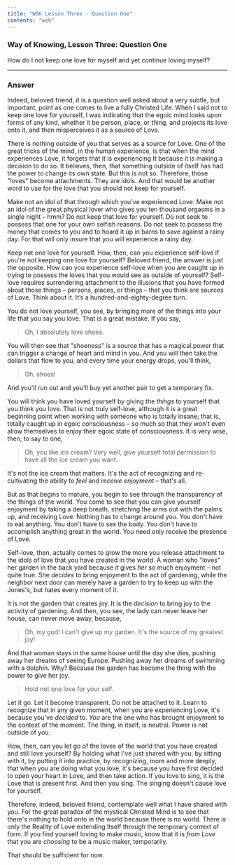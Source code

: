 ```yaml
---
title: "WOK Lesson Three - Question One"
contents: "wok"
---
```


### Way of Knowing, Lesson Three: Question One

How do I not keep one love for myself and yet continue loving myself?

---

### Answer

Indeed, beloved friend, it is a question well asked about a very
subtle, but important, point as one comes to live a fully Christed Life.
When I said not to keep one love for yourself, I was indicating that the
egoic mind looks upon forms of any kind, whether it be person, place, or
thing, and projects its love onto it, and then misperceives it as a
source of Love.

There is nothing outside of you that serves as a source for Love. One of
the great tricks of the mind, in the human experience, is that when the
mind experiences Love, it forgets that it is experiencing It because it
is making a decision to do so. It believes, then, that something outside
of itself has had the power to change its own state. But this is not so.
Therefore, those "loves" become attachments. They are idols. And that
would be another word to use for the love that you should not keep for
yourself.

Make not an idol of that through which you've experienced Love. Make not
an idol of the great physical lover who gives you ten thousand orgasms
in a single night &ndash; hmm? Do not keep that love for yourself. Do not seek
to possess that one for your own selfish reasons. Do not seek to possess
the money that comes to you and to hoard it up in barns to save against
a rainy day. For that will only insure that you will experience a rainy
day.

Keep not one love for yourself. How, then, can you experience self-love
if you're not keeping one love for yourself? Beloved friend, the answer
is just the opposite. How can you experience self-love when you are
caught up in trying to possess the loves that you would see as outside
of yourself? Self-love requires surrendering attachment to the illusions
that you have formed about those things &ndash; persons, places, or things &ndash;
that you think are sources of Love. Think about it. It’s a
hundred-and-eighty-degree turn.

You do not love yourself, you see, by bringing more of the things into
your life that you say you love. That is a great mistake. If you say,

> Oh, I absolutely love shoes.

You will then see that "shoeness" is a source that has a magical power
that can trigger a change of heart and mind in you. And you will then
take the dollars that flow to you, and every time your energy drops,
you'll think,

> Oh, shoes!

And you'll run out and you'll buy yet another pair to get a temporary
fix.

You will think you have loved yourself by giving the *things* to yourself
that you think you love. That is not truly self-love, although it is a
great beginning point when working with someone who is totally insane;
that is, totally caught up in egoic consciousness &ndash; so much so that they
won't even allow themselves to enjoy their egoic state of consciousness.
It is very wise, then, to say to one,

> Oh, you like ice cream? Very well, give yourself total permission to
> have all the ice cream you want.

It's not the ice cream that matters. It's the act of recognizing and
re-cultivating the ability to *feel* and *receive enjoyment* &ndash; that's all.

But as that begins to mature, you begin to see through the transparency
of the things of the world. You come to see that you can give yourself
enjoyment by taking a deep breath, stretching the arms out with the
palms up, and receiving Love. Nothing has to change around you. You
don't have to eat anything. You don't have to sex the body. You don't
have to accomplish anything great in the world. You need only receive
the presence of Love.

Self-love, then, actually comes to grow the more you release attachment
to the idols of love that you have created in the world. A woman who
"loves" her garden in the back yard because *it* gives *her* so much
enjoyment &ndash; not quite true. She *decides* to bring enjoyment to the act of
gardening, while the neighbor next door can merely have a garden to try
to keep up with the Jones's, but hates every moment of it.

It is not the garden that creates joy. It is the *decision* to bring joy
to the activity of gardening. And then, you see, the lady can never
leave her house, can never move away, because,

> Oh, my god! I can't give up my garden. It's the source of my greatest
> joy!

And that woman stays in the same house until the day she dies, pushing
away her dreams of seeing Europe. Pushing away her dreams of swimming
with a dolphin. Why? Because the garden has become the thing with the
power to give her joy.

> Hold not one love for your self.

Let it go. Let it become transparent. Do not be attached to it. Learn to
recognize that in any given moment, when you are experiencing Love, it's
because you've *decided* to. *You* are the one who has brought enjoyment to
the context of the moment. The thing, in itself, is neutral. Power is
not outside of you.

How, then, can you let go of the loves of the world that you have
created and still love yourself? By holding what I've just shared with
you, by sitting with it, by putting it into practice, by recognizing,
more and more deeply, that when you are doing what you love, it's
because you have first decided to open your heart in Love, and then take
action. If you love to sing, it is the Love that is present first. And
then you sing. The singing doesn't cause love for yourself.

Therefore, indeed, beloved friend, contemplate well what I have shared
with you. For the great paradox of the mystical Christed Mind is to see
that there's nothing to hold onto in the world because there is no
world. There is only the Reality of Love extending Itself through the
temporary context of form. If you find yourself loving to make music,
know that it is *from Love* that you are *choosing* to be a music maker,
temporarily.

That should be sufficient for now.


